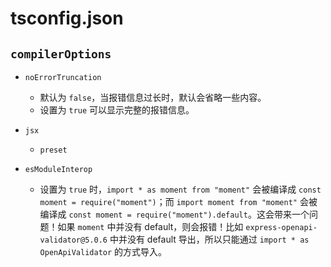 # tsconfig.json

## `compilerOptions`

- `noErrorTruncation`
    - 默认为 `false`，当报错信息过长时，默认会省略一些内容。
    - 设置为 `true` 可以显示完整的报错信息。

- `jsx`
    - `preset`

- `esModuleInterop`
    - 设置为 `true` 时，`import * as moment from "moment"` 会被编译成 `const moment = require("moment")`；而 `import moment from "moment"` 会被编译成 `const moment = require("moment").default`。这会带来一个问题！如果 `moment` 中并没有 default，则会报错！比如 `express-openapi-validator@5.0.6` 中并没有 default 导出，所以只能通过 `import * as OpenApiValidator` 的方式导入。
